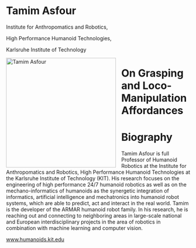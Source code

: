 # Tamim Asfour
Institute for Anthropomatics and Robotics,

High Performance Humanoid Technologies,

Karlsruhe Institute of Technology

<img style="float: left;width: 300px;margin-right: 15px;margin-top: 0px;" src="http://h2t.anthropomatik.kit.edu/img/tamim.asfour.JPG" alt='Tamim Asfour' />


# On Grasping and Loco-Manipulation Affordances

# Biography
Tamim Asfour is full Professor of Humanoid Robotics at the Institute for Anthropomatics and Robotics, High Performance Humanoid Technologies at the Karlsruhe Institute of Technology (KIT). His research focuses on the engineering of high performance 24/7 humanoid robotics as well as on the mechano-informatics of humanoids as the synergetic integration of informatics, artificial intelligence and mechatronics into humanoid robot systems, which are able to predict, act and interact in the real world. Tamim is the developer of the ARMAR humanoid robot family. In his research, he is reaching out and connecting to neighboring areas in large-scale national and European interdisciplinary projects in the area of robotics in combination with machine learning and computer vision.

www.humanoids.kit.edu
